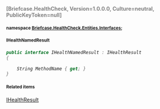<h4 style='color: gray;margin:0; padding:0;'> [Briefcase.HealthCheck, Version=1.0.0.0, Culture=neutral, PublicKeyToken=null]</h4>

#### <small>namespace [Briefcase.HealthCheck.Entities.Interfaces](..\Namespace\Briefcase.HealthCheck.Entities.Interfaces.md);</small>

#### <small>IHealthNamedResult</small>

<i>

```csharp
public interface IHealthNamedResult : IHealthResult
{

	String MethodName { get; }
}
```

</i>

#### <small>Related items</small>

[IHealthResult](IHealthResult.md)